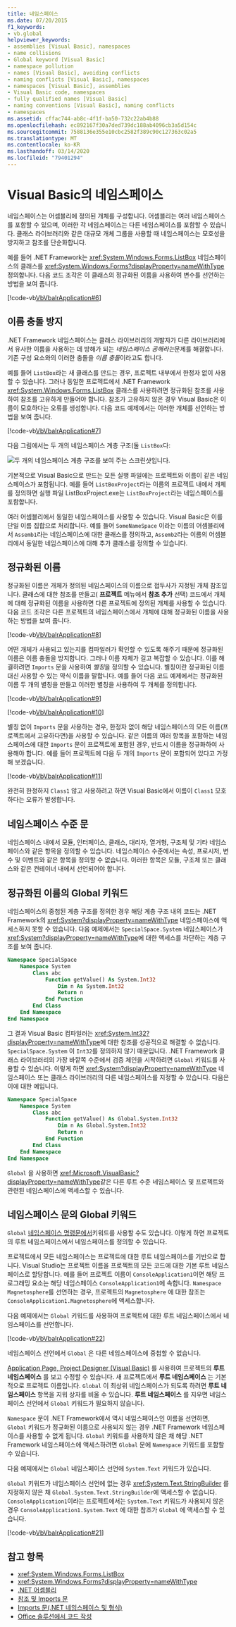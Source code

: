 ```yaml
---
title: 네임스페이스
ms.date: 07/20/2015
f1_keywords:
- vb.global
helpviewer_keywords:
- assemblies [Visual Basic], namespaces
- name collisions
- Global keyword [Visual Basic]
- namespace pollution
- names [Visual Basic], avoiding conflicts
- naming conflicts [Visual Basic], namespaces
- namespaces [Visual Basic], assemblies
- Visual Basic code, namespaces
- fully qualified names [Visual Basic]
- naming conventions [Visual Basic], naming conflicts
- namespaces
ms.assetid: cffac744-ab8c-4f1f-ba50-732c22ab4b88
ms.openlocfilehash: ec892167f30a7ded739dc188ab4096cb3a5d154c
ms.sourcegitcommit: 7588136e355e10cbc2582f389c90c127363c02a5
ms.translationtype: MT
ms.contentlocale: ko-KR
ms.lasthandoff: 03/14/2020
ms.locfileid: "79401294"
---
```

# <a name="namespaces-in-visual-basic"></a>Visual Basic의 네임스페이스
네임스페이스는 어셈블리에 정의된 개체를 구성합니다. 어셈블리는 여러 네임스페이스를 포함할 수 있으며, 이러한 각 네임스페이스는 다른 네임스페이스를 포함할 수 있습니다. 클래스 라이브러리와 같은 대규모 개체 그룹을 사용할 때 네임스페이스는 모호성을 방지하고 참조를 단순화합니다.  
  
 예를 들어 .NET Framework는 <xref:System.Windows.Forms.ListBox> 네임스페이스의 클래스를 <xref:System.Windows.Forms?displayProperty=nameWithType> 정의합니다. 다음 코드 조각은 이 클래스의 정규화된 이름을 사용하여 변수를 선언하는 방법을 보여 줍니다.  
  
 [!code-vb[VbVbalrApplication#6](~/samples/snippets/visualbasic/VS_Snippets_VBCSharp/VbVbalrApplication/VB/Class1.vb#6)]  
  
## <a name="avoiding-name-collisions"></a>이름 충돌 방지  
 .NET Framework 네임스페이스는 클래스 라이브러리의 개발자가 다른 라이브러리에서 유사한 이름을 사용하는 데 방해가 되는 *네임스페이스 공해라는*문제를 해결합니다. 기존 구성 요소와의 이러한 충돌을 *이름 충돌*이라고도 합니다.  
  
 예를 들어 `ListBox`라는 새 클래스를 만드는 경우, 프로젝트 내부에서 한정자 없이 사용할 수 있습니다. 그러나 동일한 프로젝트에서 .NET Framework <xref:System.Windows.Forms.ListBox> 클래스를 사용하려면 정규화된 참조를 사용하여 참조를 고유하게 만들어야 합니다. 참조가 고유하지 않은 경우 Visual Basic은 이름이 모호하다는 오류를 생성합니다. 다음 코드 예제에서는 이러한 개체를 선언하는 방법을 보여 줍니다.  
  
 [!code-vb[VbVbalrApplication#7](~/samples/snippets/visualbasic/VS_Snippets_VBCSharp/VbVbalrApplication/VB/Class1.vb#7)]  
  
 다음 그림에서는 두 개의 네임스페이스 계층 구조(둘 `ListBox`다:  
  
 ![두 개의 네임스페이스 계층 구조를 보여 주는 스크린샷입니다.](./media/namespaces/visual-basic-namespace-hierarchy.gif)  
  
 기본적으로 Visual Basic으로 만드는 모든 실행 파일에는 프로젝트와 이름이 같은 네임스페이스가 포함됩니다. 예를 들어 `ListBoxProject`라는 이름의 프로젝트 내에서 개체를 정의하면 실행 파일 ListBoxProject.exe는 `ListBoxProject`라는 네임스페이스를 포함합니다.  
  
 여러 어셈블리에서 동일한 네임스페이스를 사용할 수 있습니다. Visual Basic은 이를 단일 이름 집합으로 처리합니다. 예를 들어 `SomeNameSpace` 이라는 이름의 어셈블리에서 `Assemb1`라는 네임스페이스에 대한 클래스를 정의하고, `Assemb2`라는 이름의 어셈블리에서 동일한 네임스페이스에 대해 추가 클래스를 정의할 수 있습니다.  
  
## <a name="fully-qualified-names"></a>정규화된 이름  
 정규화된 이름은 개체가 정의된 네임스페이스의 이름으로 접두사가 지정된 개체 참조입니다. 클래스에 대한 참조를 만들고( **프로젝트** 메뉴에서 **참조 추가** 선택) 코드에서 개체에 대해 정규화된 이름을 사용하면 다른 프로젝트에 정의된 개체를 사용할 수 있습니다. 다음 코드 조각은 다른 프로젝트의 네임스페이스에서 개체에 대해 정규화된 이름을 사용하는 방법을 보여 줍니다.  
  
 [!code-vb[VbVbalrApplication#8](~/samples/snippets/visualbasic/VS_Snippets_VBCSharp/VbVbalrApplication/VB/Class1.vb#8)]  
  
 어떤 개체가 사용되고 있는지를 컴파일러가 확인할 수 있도록 해주기 때문에 정규화된 이름은 이름 충돌을 방지합니다. 그러나 이름 자체가 길고 복잡할 수 있습니다. 이를 해결하려면 `Imports` 문을 사용하여 *별칭*을 정의할 수 있습니다. 별칭이란 정규화된 이름 대신 사용할 수 있는 약식 이름을 말합니다. 예를 들어 다음 코드 예제에서는 정규화된 이름 두 개의 별칭을 만들고 이러한 별칭을 사용하여 두 개체를 정의합니다.  
  
 [!code-vb[VbVbalrApplication#9](~/samples/snippets/visualbasic/VS_Snippets_VBCSharp/VbVbalrApplication/VB/Class1.vb#9)]  
  
 [!code-vb[VbVbalrApplication#10](~/samples/snippets/visualbasic/VS_Snippets_VBCSharp/VbVbalrApplication/VB/Class1.vb#10)]  
  
 별칭 없이 `Imports` 문을 사용하는 경우, 한정자 없이 해당 네임스페이스의 모든 이름(프로젝트에서 고유하다면)을 사용할 수 있습니다. 같은 이름의 여러 항목을 포함하는 네임스페이스에 대한 `Imports` 문이 프로젝트에 포함된 경우, 반드시 이름을 정규화하여 사용해야 합니다. 예를 들어 프로젝트에 다음 두 개의 `Imports` 문이 포함되어 있다고 가정해 보겠습니다.  
  
 [!code-vb[VbVbalrApplication#11](~/samples/snippets/visualbasic/VS_Snippets_VBCSharp/VbVbalrApplication/VB/Class1.vb#11)]  
  
 완전히 한정하지 `Class1` 않고 사용하려고 하면 Visual Basic에서 이름이 `Class1` 모호하다는 오류가 발생합니다.  
  
## <a name="namespace-level-statements"></a>네임스페이스 수준 문  
 네임스페이스 내에서 모듈, 인터페이스, 클래스, 대리자, 열거형, 구조체 및 기타 네임스페이스와 같은 항목을 정의할 수 있습니다. 네임스페이스 수준에서는 속성, 프로시저, 변수 및 이벤트와 같은 항목을 정의할 수 없습니다. 이러한 항목은 모듈, 구조체 또는 클래스와 같은 컨테이너 내에서 선언되어야 합니다.  
  
## <a name="global-keyword-in-fully-qualified-names"></a>정규화된 이름의 Global 키워드  
 네임스페이스의 중첩된 계층 구조를 정의한 경우 해당 계층 구조 내의 코드는 .NET Framework의 <xref:System?displayProperty=nameWithType> 네임스페이스에 액세스하지 못할 수 있습니다. 다음 예제에서는 `SpecialSpace.System` 네임스페이스가 <xref:System?displayProperty=nameWithType>에 대한 액세스를 차단하는 계층 구조를 보여 줍니다.  
  
```vb  
Namespace SpecialSpace  
    Namespace System  
        Class abc  
            Function getValue() As System.Int32  
                Dim n As System.Int32  
                Return n  
            End Function  
        End Class  
    End Namespace  
End Namespace  
```  
  
 그 결과 Visual Basic 컴파일러는 <xref:System.Int32?displayProperty=nameWithType>에 대한 참조를 성공적으로 해결할 수 없습니다. `SpecialSpace.System` 이 `Int32`를 정의하지 않기 때문입니다. .NET Framework 클래스 라이브러리의 가장 바깥쪽 수준에서 검증 체인을 시작하려면 `Global` 키워드를 사용할 수 있습니다. 이렇게 하면 <xref:System?displayProperty=nameWithType> 네임스페이스 또는 클래스 라이브러리의 다른 네임스페이스를 지정할 수 있습니다. 다음은 이에 대한 예입니다.  
  
```vb  
Namespace SpecialSpace  
    Namespace System  
        Class abc  
            Function getValue() As Global.System.Int32  
                Dim n As Global.System.Int32  
                Return n  
            End Function  
        End Class  
    End Namespace  
End Namespace  
```  
  
 `Global` 을 사용하면 <xref:Microsoft.VisualBasic?displayProperty=nameWithType>같은 다른 루트 수준 네임스페이스 및 프로젝트와 관련된 네임스페이스에 액세스할 수 있습니다.  
  
## <a name="global-keyword-in-namespace-statements"></a>네임스페이스 문의 Global 키워드  
 `Global` [네임스페이스 명령문에서](../../../visual-basic/language-reference/statements/namespace-statement.md)키워드를 사용할 수도 있습니다. 이렇게 하면 프로젝트의 루트 네임스페이스에서 네임스페이스를 정의할 수 있습니다.  
  
 프로젝트에서 모든 네임스페이스는 프로젝트에 대한 루트 네임스페이스를 기반으로 합니다.  Visual Studio는 프로젝트 이름을 프로젝트의 모든 코드에 대한 기본 루트 네임스페이스로 할당합니다. 예를 들어 프로젝트 이름이 `ConsoleApplication1`이면 해당 프로그래밍 요소는 해당 네임스페이스 `ConsoleApplication1`에 속합니다. `Namespace Magnetosphere`를 선언하는 경우, 프로젝트의 `Magnetosphere` 에 대한 참조는 `ConsoleApplication1.Magnetosphere`에 액세스합니다.  
  
 다음 예제에서는 `Global` 키워드를 사용하여 프로젝트에 대한 루트 네임스페이스에서 네임스페이스를 선언합니다.  
  
 [!code-vb[VbVbalrApplication#22](~/samples/snippets/visualbasic/VS_Snippets_VBCSharp/VbVbalrApplication/VB/module1.vb#22)]  
  
 네임스페이스 선언에서 `Global` 은 다른 네임스페이스에 중첩할 수 없습니다.  
  
 [Application Page, Project Designer (Visual Basic)](/visualstudio/ide/reference/application-page-project-designer-visual-basic) 를 사용하여 프로젝트의 **루트 네임스페이스** 를 보고 수정할 수 있습니다.  새 프로젝트에서 **루트 네임스페이스** 는 기본적으로 프로젝트 이름입니다. `Global` 이 최상위 네임스페이스가 되도록 하려면 **루트 네임스페이스** 항목을 지워 상자를 비울 수 있습니다. **루트 네임스페이스** 를 지우면 네임스페이스 선언에서 `Global` 키워드가 필요하지 않습니다.  
  
 `Namespace` 문이 .NET Framework에서 역시 네임스페이스인 이름을 선언하면, `Global` 키워드가 정규화된 이름으로 사용되지 않는 경우 .NET Framework 네임스페이스를 사용할 수 없게 됩니다. `Global` 키워드를 사용하지 않은 채 해당 .NET Framework 네임스페이스에 액세스하려면 `Global` 문에 `Namespace` 키워드를 포함할 수 있습니다.  
  
 다음 예제에서는 `Global` 네임스페이스 선언에 `System.Text` 키워드가 있습니다.  
  
 `Global` 키워드가 네임스페이스 선언에 없는 경우 <xref:System.Text.StringBuilder> 를 지정하지 않은 채 `Global.System.Text.StringBuilder`에 액세스할 수 없습니다. `ConsoleApplication1`이라는 프로젝트에서는 `System.Text` 키워드가 사용되지 않은 경우 `ConsoleApplication1.System.Text` 에 대한 참조가 `Global` 에 액세스할 수 있습니다.  
  
 [!code-vb[VbVbalrApplication#21](~/samples/snippets/visualbasic/VS_Snippets_VBCSharp/VbVbalrApplication/VB/module1.vb#21)]  
  
## <a name="see-also"></a>참고 항목

- <xref:System.Windows.Forms.ListBox>
- <xref:System.Windows.Forms?displayProperty=nameWithType>
- [.NET 어셈블리](../../../standard/assembly/index.md)
- [참조 및 Imports 문](references-and-the-imports-statement.md)
- [Imports 문(.NET 네임스페이스 및 형식)](../../language-reference/statements/imports-statement-net-namespace-and-type.md)
- [Office 솔루션에서 코드 작성](/visualstudio/vsto/writing-code-in-office-solutions)
